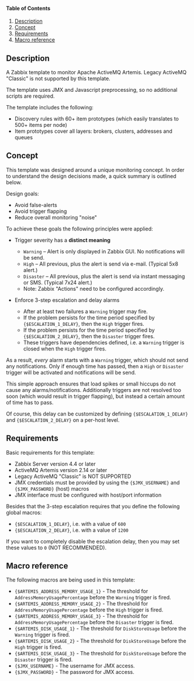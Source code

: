 #### Table of Contents

1. [Description](#description)
1. [Concept](#concept)
1. [Requirements](#requirements)
1. [Macro reference](#macro-reference)

## Description

A Zabbix template to monitor Apache ActiveMQ Artemis. Legacy ActiveMQ "Classic" is not supported by this template.

The template uses JMX and Javascript preprocessing, so no additional scripts are required.

The template includes the following:

* Discovery rules with 60+ item prototypes (which easily translates to 500+ items per node)
* Item prototypes cover all layers: brokers, clusters, addresses and queues

## Concept

This template was designed around a unique monitoring concept. In order
to understand the design decisions made, a quick summary is outlined below.

Design goals:

* Avoid false-alerts
* Avoid trigger flapping
* Reduce overall monitoring "noise"

To achieve these goals the following principles were applied:

* Trigger severity has a **distinct meaning**
  * `Warning` – Alert is only displayed in Zabbix GUI. No notifications will be send.
  * `High` – All previous, plus the alert is send via e-mail. (Typical 5x8 alert.)
  * `Disaster` – All previous, plus the alert is send via instant messaging or SMS. (Typical 7x24 alert.)
  * Note: Zabbix "Actions" need to be configured accordingly.

* Enforce 3-step escalation and delay alarms
  * After at least two failures a `Warning` trigger may fire.
  * If the problem persists for the time period specified by `{$ESCALATION_1_DELAY}`, then the `High` trigger fires.
  * If the problem persists for the time period specified by `{$ESCALATION_2_DELAY}`, then the `Disaster` trigger fires.
  * These triggers have dependencies defined, i.e. a `Warning` trigger is closed when the `High` trigger fires.

As a result, *every* alarm starts with a `Warning` trigger, which should
not send any notifications. Only if enough time has passed, then a `High`
or `Disaster` trigger will be activated and notifications will be send.

This simple approach ensures that load spikes or small hiccups do not
cause any alarms/notifications. Additionally triggers are not resolved
too soon (which would result in trigger flapping), but instead a certain
amount of time has to pass.

Of course, this delay can be customized by defining `{$ESCALATION_1_DELAY}`
and `{$ESCALATION_2_DELAY}` on a per-host level.

## Requirements

Basic requirements for this template:

* Zabbix Server version 4.4 or later
* ActiveMQ Artemis version 2.14 or later
* Legacy ActiveMQ "Classic" is NOT SUPPORTED
* JMX credentials must be provided by using the `{$JMX_USERNAME}` and `{$JMX_PASSWORD}` (host) macros
* JMX interface must be configured with host/port information

Besides that the 3-step escalation requires that you define the following
global macros:

* `{$ESCALATION_1_DELAY}`, i.e. with a value of `600`
* `{$ESCALATION_2_DELAY}`, i.e. with a value of `1200`

If you want to completely disable the escalation delay, then you may
set these values to `0` (NOT RECOMMENDED).

## Macro reference

The following macros are being used in this template:

* `{$ARTEMIS_ADDRESS_MEMORY_USAGE_1}` - The threshold for `AddressMemoryUsagePercentage` before the `Warning` trigger is fired.
* `{$ARTEMIS_ADDRESS_MEMORY_USAGE_2}` - The threshold for `AddressMemoryUsagePercentage` before the `High` trigger is fired.
* `{$ARTEMIS_ADDRESS_MEMORY_USAGE_3}` - The threshold for `AddressMemoryUsagePercentage` before the `Disaster` trigger is fired.
* `{$ARTEMIS_DISK_USAGE_1}` - The threshold for `DiskStoreUsage` before the `Warning` trigger is fired.
* `{$ARTEMIS_DISK_USAGE_2}` - The threshold for `DiskStoreUsage` before the `High` trigger is fired.
* `{$ARTEMIS_DISK_USAGE_3}` - The threshold for `DiskStoreUsage` before the `Disaster` trigger is fired.
* `{$JMX_USERNAME}` - The username for JMX access.
* `{$JMX_PASSWORD}` - The password for JMX access.


